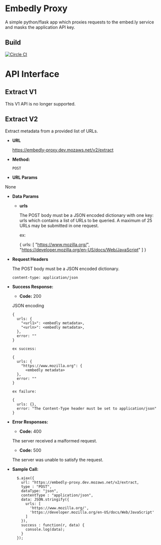 # Embedly Proxy

A simple python/flask app which proxies requests to the embed.ly service and masks the
application API key.

## Build
[![Circle CI](https://circleci.com/gh/mozilla/embedly-proxy/tree/master.svg?style=svg)](https://circleci.com/gh/mozilla/embedly-proxy/tree/master)

# API Interface

Extract V1
----

  This V1 API is no longer supported.

Extract V2
----
  Extract metadata from a provided list of URLs.

* **URL**

  https://embedly-proxy.dev.mozaws.net/v2/extract

* **Method:**

  `POST`

*  **URL Params**

  None

* **Data Params**

  * **urls**

    The POST body must be a JSON encoded dictionary with one key: urls
    which contains a list of URLs to be queried.  A maximum of 25 URLs
    may be submitted in one request.

    ex:

      {
        urls: [
          "https://www.mozilla.org/",
          "https://developer.mozilla.org/en-US/docs/Web/JavaScript"
        ]
      }


* **Request Headers**

  The POST body must be a JSON encoded dictionary.

  `content-type: application/json`

* **Success Response:**

  * **Code:** 200

  JSON encoding

      {
        urls: {
          "<url1>": <embedly metadata>,
          "<urln>": <embedly metadata>,
        },
        error: ""
      }

      ex success:

      {
        urls: {
          "https://www.mozilla.org": {
            <embedly metadata>
        },
        error: ""
      }
      
      ex failure:

      {
        urls: {},
        error: "The Content-Type header must be set to application/json"
      }

* **Error Responses:**

  * **Code:** 400

  The server received a malformed request.  

  * **Code:** 500

  The server was unable to satisfy the request.

* **Sample Call:**

        $.ajax({
          url: "https://embedly-proxy.dev.mozaws.net/v2/extract,
          type : "POST",
          dataType: "json",
          contentType : "application/json",
          data: JSON.stringify({
            urls: [
              'https://www.mozilla.org/',
              'https://developer.mozilla.org/en-US/docs/Web/JavaScript'
            ]
          }),
          success : function(r, data) {
            console.log(data);
          }
        });
